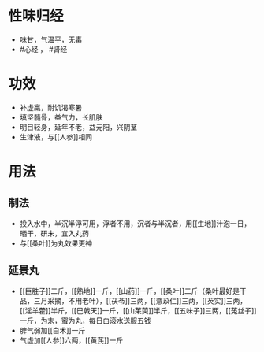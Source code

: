 # 性味归经
- 味甘，气温平，无毒
-  #心经 ， #肾经 
# 功效
- 补虚羸，耐饥渴寒暑
- 填坚髓骨，益气力，长肌肤
- 明目轻身，延年不老，益元阳，兴阴茎
- 生津液，与[[人参]]相同
# 用法
## 制法
- 投入水中，半沉半浮可用，浮者不用，沉者与半沉者，用[[生地]]汁泡一日，晒干，研末，宜入丸药
- 与[[桑叶]]为丸效果更神
## 延景丸
- [[巨胜子]]二斤，[[熟地]]一斤，[[山药]]一斤，[[桑叶]]二斤（桑叶最好是干品，三月采摘，不用老叶），[[茯苓]]三两，[[薏苡仁]]三两，[[芡实]]三两，[[淫羊藿]]半斤，[[巴戟天]]一斤，[[山茱萸]]半斤，[[五味子]]三两，[[菟丝子]]一斤，为末，蜜为丸，每日白滚水送服五钱
- 脾气弱加[[白术]]一斤
- 气虚加[[人参]]六两，[[黄芪]]一斤
